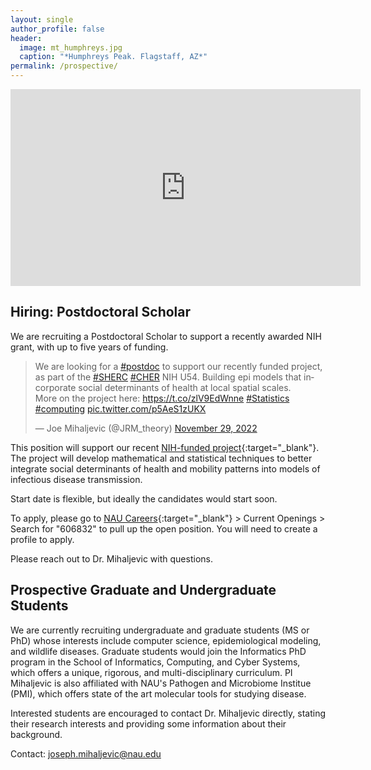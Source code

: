 ```yaml
---
layout: single
author_profile: false
header:
  image: mt_humphreys.jpg
  caption: "*Humphreys Peak. Flagstaff, AZ*" 
permalink: /prospective/
---
```


<iframe width="560" height="315" src="https://www.youtube.com/embed/we_mO2w53OE" title="YouTube video player" frameborder="0" allow="accelerometer; autoplay; clipboard-write; encrypted-media; gyroscope; picture-in-picture" allowfullscreen></iframe>


## Hiring: Postdoctoral Scholar

We are recruiting a Postdoctoral Scholar to support a recently awarded NIH grant, with up to five years of funding.

<blockquote class="twitter-tweet"><p lang="en" dir="ltr">We are looking for a <a href="https://twitter.com/hashtag/postdoc?src=hash&amp;ref_src=twsrc%5Etfw">#postdoc</a> to support our recently funded project, as part of the <a href="https://twitter.com/hashtag/SHERC?src=hash&amp;ref_src=twsrc%5Etfw">#SHERC</a> <a href="https://twitter.com/hashtag/CHER?src=hash&amp;ref_src=twsrc%5Etfw">#CHER</a> NIH U54. Building epi models that incorporate social determinants of health at local spatial scales. <br>More on the project here: <a href="https://t.co/zlV9EdWnne">https://t.co/zlV9EdWnne</a> <a href="https://twitter.com/hashtag/Statistics?src=hash&amp;ref_src=twsrc%5Etfw">#Statistics</a> <a href="https://twitter.com/hashtag/computing?src=hash&amp;ref_src=twsrc%5Etfw">#computing</a> <a href="https://t.co/p5AeS1zUKX">pic.twitter.com/p5AeS1zUKX</a></p>&mdash; Joe Mihaljevic (@JRM_theory) <a href="https://twitter.com/JRM_theory/status/1597704868596097024?ref_src=twsrc%5Etfw">November 29, 2022</a></blockquote> <script async src="https://platform.twitter.com/widgets.js" charset="utf-8"></script>

This position will support our recent [NIH-funded project](https://jrmihalj.github.io/nih-sherc-grant/){:target="_blank"}. The project will develop mathematical and statistical techniques to better integrate social determinants of health and mobility patterns into models of infectious disease transmission.

Start date is flexible, but ideally the candidates would start soon. 

To apply, please go to [NAU Careers](https://in.nau.edu/human-resources/current-job-openings/){:target="_blank"} > Current Openings > Search for "606832" to pull up the open position. You will need to create a profile to apply. 

Please reach out to Dr. Mihaljevic with questions. 

## Prospective Graduate and Undergraduate Students

We are currently recruiting undergraduate and graduate students (MS or PhD) whose interests include computer science, epidemiological modeling, and wildlife diseases. Graduate students would join the Informatics PhD program in the School of Informatics, Computing, and Cyber Systems, which offers a unique, rigorous, and multi-disciplinary curriculum. PI Mihaljevic is also affiliated with NAU's Pathogen and Microbiome Institue (PMI), which offers state of the art molecular tools for studying disease. 

Interested students are encouraged to contact Dr. Mihaljevic directly, stating their research interests and providing some information about their background.


Contact: joseph.mihaljevic@nau.edu
